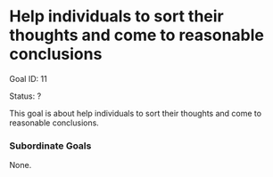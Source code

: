 # Help individuals to sort their thoughts and come to reasonable conclusions

Goal ID: 11

Status: ?

This goal is about help individuals to sort their thoughts and come to reasonable conclusions.

### Subordinate Goals
None.
